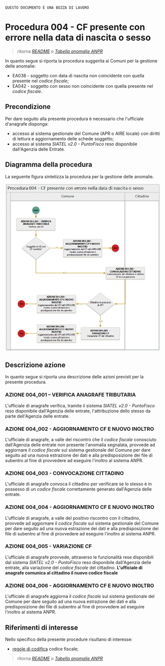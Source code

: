 	QUESTO DOCUMENTO É UNA BOZZA DI LAVORO

# Procedura 004 - CF presente con errore nella data di nascita o sesso

> ritorna [*README*](../README.md) o [*Tabella anomalie ANPR*](../TAB01_ANOMALIE_ANPR.md)

In quanto segue si riporta la procedura suggerita ai Comuni per la gestione delle anomalie: 

- EA038 - soggetto con data di nascita non coincidente con quella presente nel *codice fiscale*;
- EA042 - soggetto con sesso non coincidente con quella presente nel *codice fiscale*. 


## Precondizione
Per dare seguito alla presente procedura è necessario che l'ufficiale d'anagrafe disponga:

- accesso al sistema gestionale del Comune (APR o AIRE locale) con diritti di lettura e aggiornamento delle schede soggetto;
- accesso al sistema *SIATEL v2.0 - PuntoFisco* reso disponibile dall'Agenzia delle Entrate. 

## Diagramma della procedura
La seguente figura sintetizza la procedura per la gestione delle anomalie.

![Swimlane diagram procedura 004](image/IMAGE_004.png)

## Descrizione azione
In quanto segue si riporta una descrizione delle azioni previsti per la presente procedura.

### AZIONE 004_001 – VERIFICA ANAGRAFE TRIBUTARIA
L'ufficiale di anagrafe verifica, tramite il sistema *SIATEL v2.0 - PuntoFisco* reso disponibile dall'Agenzia delle entrate, l'attribuzione dello stesso da parte dell'Agenzia delle entrate.

### AZIONE 004_002 - AGGIORNAMENTO CF E NUOVO INOLTRO
L'ufficiale di anagrafe, a valle del riscontro che il *codice fiscale* conosciuto dall'Agenzia delle entrate non presente l'anomalia segnalata, provvede ad aggiornare il *codice fiscale* sul sistema gestionale del Comune per dare seguito ad una nuova estrazione dei dati e alla predisposizione dei file di subentro al fine di provvedere ad eseguire l'inoltro al sistema ANPR.

### AZIONE 004_003 -  CONVOCAZIONE CITTADINO
L'ufficiale di anagrafe convoca il cittadino per verificare se lo stesso è in possesso di un *codice fiscale* correttamente generato dall'Agenzia delle entrate.

### AZIONE 004_004 - AGGIORNAMENTO CF E NUOVO INOLTRO
L'ufficiale di anagrafe, a valle del positivo riscontro con il cittadino, provvede ad aggiornare il *codice fiscale* sul sistema gestionale del Comune per dare seguito ad una nuova estrazione dei dati e alla predisposizione dei file di subentro al fine di provvedere ad eseguire l'inoltro al sistema ANPR.

### AZIONE 004_005 - VARIAZIONE CF
L'ufficiale di anagrafe provvede, attraverso le funzionalità rese disponibili dal sistema *SIATEL v2.0 - PuntoFisco* reso disponibile dall'Agenzia delle entrate, alla variazione del *codice fiscale* del cittadino.
**L'ufficiale di anagrafe comunica al cittadino il nuovo codice fiscale** 

### AZIONE 004_006 - AGGIORNAMENTO CF E NUOVO INOLTRO
L'ufficiale di anagrafe aggiorna il *codice fiscale* sul sistema gestionale del Comune per dare seguito ad una nuova estrazione dei dati e alla predisposizione dei file di subentro al fine di provvedere ad eseguire l'inoltro al sistema ANPR.

## Riferimenti di interesse
Nello specifico della presente procedure risultano di interesse:

- [regole di codifica](http://www.agenziaentrate.gov.it/wps/content/Nsilib/Nsi/Home/CosaDeviFare/Richiedere/Codice+fiscale+e+tessera+sanitaria/Richiesta+TS_CF/SchedaI/Informazioni+codificazione+pf/) codice fiscale;


> ritorna [*README*](../README.md) o [*Tabella anomalie ANPR*](../TAB01_ANOMALIE_ANPR.md)
